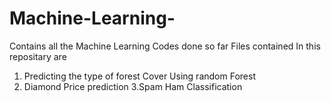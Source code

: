 # Machine-Learning-
Contains all the Machine Learning Codes done so far
Files contained In this repositary are
1. Predicting the type of forest Cover Using random Forest
2. Diamond Price prediction
3.Spam Ham Classification

